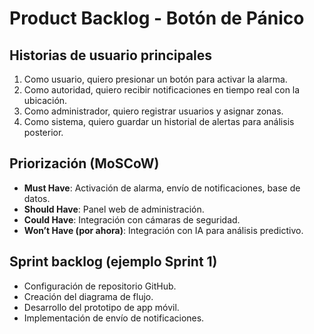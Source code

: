 # Product Backlog - Botón de Pánico

## Historias de usuario principales
1. Como usuario, quiero presionar un botón para activar la alarma.
2. Como autoridad, quiero recibir notificaciones en tiempo real con la ubicación.
3. Como administrador, quiero registrar usuarios y asignar zonas.
4. Como sistema, quiero guardar un historial de alertas para análisis posterior.

## Priorización (MoSCoW)
- **Must Have**: Activación de alarma, envío de notificaciones, base de datos.
- **Should Have**: Panel web de administración.
- **Could Have**: Integración con cámaras de seguridad.
- **Won’t Have (por ahora)**: Integración con IA para análisis predictivo.

## Sprint backlog (ejemplo Sprint 1)
- Configuración de repositorio GitHub.
- Creación del diagrama de flujo.
- Desarrollo del prototipo de app móvil.
- Implementación de envío de notificaciones.
